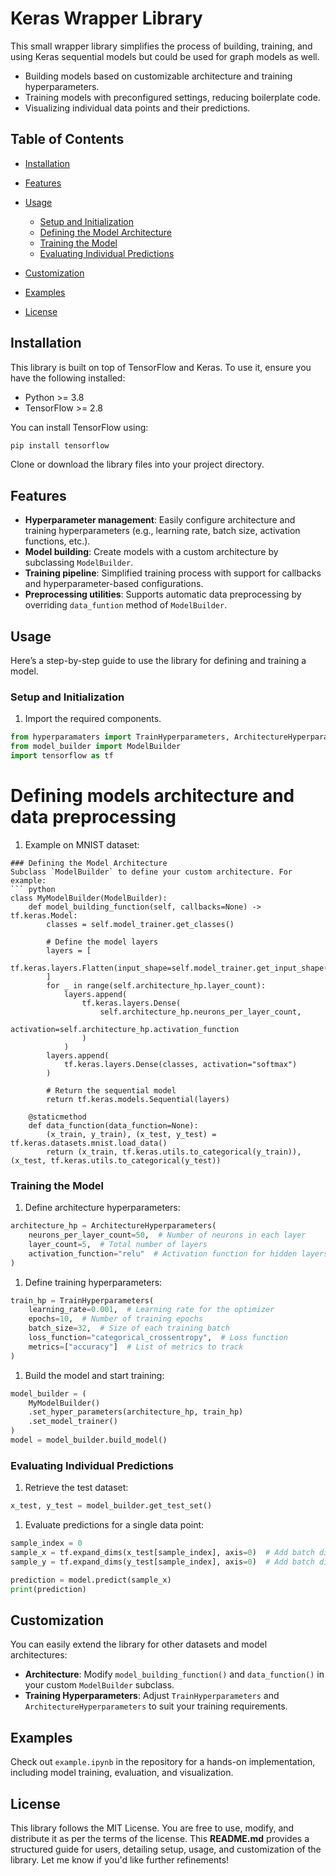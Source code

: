 # Keras Wrapper Library
This small wrapper library simplifies the process of building, training, and using Keras sequential models but could be used for graph models as well.
- Building models based on customizable architecture and training hyperparameters.
- Training models with preconfigured settings, reducing boilerplate code.
- Visualizing individual data points and their predictions.

## Table of Contents
- [Installation](#installation)
- [Features](#features)
- [Usage](#usage)
    - [Setup and Initialization](#setup-and-initialization)
    - [Defining the Model Architecture](#defining-the-model-architecture)
    - [Training the Model](#training-the-model)
    - [Evaluating Individual Predictions](#evaluating-individual-predictions)

- [Customization](#customization)
- [Examples](#examples)
- [License](#license)

## Installation
This library is built on top of TensorFlow and Keras. To use it, ensure you have the following installed:
- Python >= 3.8
- TensorFlow >= 2.8

You can install TensorFlow using:
``` bash
pip install tensorflow
```
Clone or download the library files into your project directory.
## Features
- **Hyperparameter management**: Easily configure architecture and training hyperparameters (e.g., learning rate, batch size, activation functions, etc.).
- **Model building**: Create models with a custom architecture by subclassing `ModelBuilder`.
- **Training pipeline**: Simplified training process with support for callbacks and hyperparameter-based configurations.
- **Preprocessing utilities**: Supports automatic data preprocessing by overriding `data_funtion` method of `ModelBuilder`.

## Usage
Here’s a step-by-step guide to use the library for defining and training a model.
### Setup and Initialization
1. Import the required components.
``` python
from hyperparamaters import TrainHyperparameters, ArchitectureHyperparameters
from model_builder import ModelBuilder
import tensorflow as tf
```
# Defining models architecture and data preprocessing
1. Example on MNIST dataset:

```
### Defining the Model Architecture
Subclass `ModelBuilder` to define your custom architecture. For example:
``` python
class MyModelBuilder(ModelBuilder):
    def model_building_function(self, callbacks=None) -> tf.keras.Model:
        classes = self.model_trainer.get_classes()

        # Define the model layers
        layers = [
            tf.keras.layers.Flatten(input_shape=self.model_trainer.get_input_shape())
        ]
        for _ in range(self.architecture_hp.layer_count):
            layers.append(
                tf.keras.layers.Dense(
                    self.architecture_hp.neurons_per_layer_count,
                    activation=self.architecture_hp.activation_function
                )
            )
        layers.append(
            tf.keras.layers.Dense(classes, activation="softmax")
        )

        # Return the sequential model
        return tf.keras.models.Sequential(layers)

    @staticmethod
    def data_function(data_function=None):
        (x_train, y_train), (x_test, y_test) = tf.keras.datasets.mnist.load_data()
        return (x_train, tf.keras.utils.to_categorical(y_train)), (x_test, tf.keras.utils.to_categorical(y_test))
```
### Training the Model
1. Define architecture hyperparameters:
``` python
architecture_hp = ArchitectureHyperparameters(
    neurons_per_layer_count=50,  # Number of neurons in each layer
    layer_count=5,  # Total number of layers
    activation_function="relu"  # Activation function for hidden layers
)
```
1. Define training hyperparameters:
``` python
train_hp = TrainHyperparameters(
    learning_rate=0.001,  # Learning rate for the optimizer
    epochs=10,  # Number of training epochs
    batch_size=32,  # Size of each training batch
    loss_function="categorical_crossentropy",  # Loss function
    metrics=["accuracy"]  # List of metrics to track
)
```
1. Build the model and start training:
``` python
model_builder = (
    MyModelBuilder()
    .set_hyper_parameters(architecture_hp, train_hp)
    .set_model_trainer()
)
model = model_builder.build_model()
```
### Evaluating Individual Predictions
1. Retrieve the test dataset:
``` python
x_test, y_test = model_builder.get_test_set()
```
1. Evaluate predictions for a single data point:
``` python
sample_index = 0
sample_x = tf.expand_dims(x_test[sample_index], axis=0)  # Add batch dimension
sample_y = tf.expand_dims(y_test[sample_index], axis=0)  # Add batch dimension

prediction = model.predict(sample_x)
print(prediction)

```
## Customization
You can easily extend the library for other datasets and model architectures:
- **Architecture**: Modify `model_building_function()` and `data_function()` in your custom `ModelBuilder` subclass.
- **Training Hyperparameters**: Adjust `TrainHyperparameters` and  `ArchitectureHyperparameters` to suit your training requirements.

## Examples
Check out `example.ipynb` in the repository for a hands-on implementation, including model training, evaluation, and visualization.

## License
This library follows the MIT License. You are free to use, modify, and distribute it as per the terms of the license.
This **README.md** provides a structured guide for users, detailing setup, usage, and customization of the library. Let me know if you'd like further refinements!

